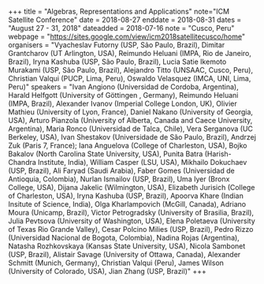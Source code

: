 +++
title = "Algebras, Representations and Applications"
note="ICM Satellite Conference"
date = 2018-08-27
enddate = 2018-08-31
dates = "August 27 - 31, 2018"
dateadded = 2018-07-16
note = "Cusco, Peru"
webpage = "https://sites.google.com/view/icm2018satellitecusco/home"
organisers = "Vyacheslav Futorny (USP,  São Paulo, Brazil), Dimitar Grantcharov (UT Arlington, USA), Reimundo Heluani (IMPA, Rio de Janeiro, Brazil), Iryna Kashuba (USP,  São Paulo, Brazil), Lucia Satie Ikemoto Murakami (USP,  São Paulo, Brazil), Alejandro Titto (UNSAAC, Cusco, Peru), Christian Valqui (PUCP,  Lima, Peru), Oswaldo Velasquez (IMCA, UNI, Lima, Peru)"
speakers = "Ivan Angiono (Universidad de Cordoba, Argentina), Harald Helfgott (University of Göttingen , Germany), Reimundo Heluani (IMPA, Brazil), Alexander Ivanov (Imperial College London, UK), Olivier Mathieu (University of Lyon, France), Daniel Nakano  (University of Georgia, USA), Arturo Pianzola (University of Alberta, Canada and Caece University, Argentina), Maria Ronco (Universidad de Talca, Chile), Vera Serganova (UC  Berkeley, USA), Ivan Shestakov (Universidade de São Paulo, Brazil), Andrzej Zuk (Paris 7, France); Iana Anguelova (College of Charleston, USA), Bojko Bakalov  (North Carolina State University, USA), Punita Batra (Harish-Chandra Institute, India), William Casper (LSU, USA), Mikhailo Dokuchaev (USP, Brazil), Ali Faryad (Saudi Arabia), Faber Gomes (Universidad de Antioquia, Colombia), Nurlan Ismailov (USP, Brazil), Uma Iyer (Bronx College, USA), Dijana Jakelic (Wilmington, USA), Elizabeth Jurisich (College of Charleston, USA), Iryna Kashuba (USP, Brazil), Apoorva Khare  (Indian Insitute of Science,  India), Olga Kharlampovich (McGill, Canada), Adriano Moura (Unicamp, Brazil), Victor  Petrogradsky (University of Brasilia, Brazil), Julia Pevtsova (University of Washington, USA), Elena Poletaeva (University of Texas Rio Grande Valley), Cesar Polcino Milies (USP, Brazil), Pedro Rizzo (Universidad Nacional de Bogota, Colombia), Nadina Rojas (Argentina), Natasha Rozhkovskaya (Kansas State University, USA), Nicola Sambonet (USP, Brazil), Alistair Savage (University of Ottawa, Canada), Alexander Schmitt (Munich, Germany), Christian Valqui (Peru), James Wilson (University of Colorado, USA), Jian Zhang (USP, Brazil)"
+++
